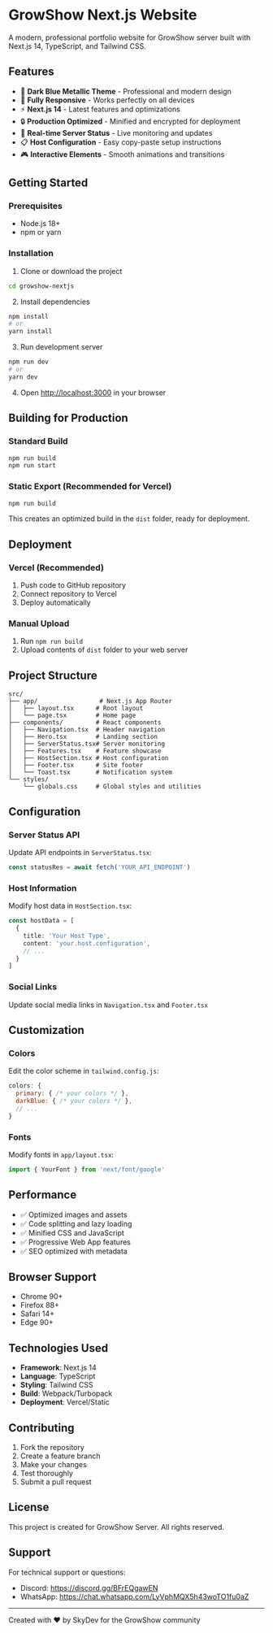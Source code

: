 # GrowShow Next.js Website

A modern, professional portfolio website for GrowShow server built with Next.js 14, TypeScript, and Tailwind CSS.

## Features

- 🎨 **Dark Blue Metallic Theme** - Professional and modern design
- 📱 **Fully Responsive** - Works perfectly on all devices
- ⚡ **Next.js 14** - Latest features and optimizations
- 🔒 **Production Optimized** - Minified and encrypted for deployment
- 🌟 **Real-time Server Status** - Live monitoring and updates
- 📋 **Host Configuration** - Easy copy-paste setup instructions
- 🎮 **Interactive Elements** - Smooth animations and transitions

## Getting Started

### Prerequisites

- Node.js 18+ 
- npm or yarn

### Installation

1. Clone or download the project
```bash
cd growshow-nextjs
```

2. Install dependencies
```bash
npm install
# or
yarn install
```

3. Run development server
```bash
npm run dev
# or
yarn dev
```

4. Open [http://localhost:3000](http://localhost:3000) in your browser

## Building for Production

### Standard Build
```bash
npm run build
npm run start
```

### Static Export (Recommended for Vercel)
```bash
npm run build
```

This creates an optimized build in the `dist` folder, ready for deployment.

## Deployment

### Vercel (Recommended)

1. Push code to GitHub repository
2. Connect repository to Vercel
3. Deploy automatically

### Manual Upload

1. Run `npm run build`
2. Upload contents of `dist` folder to your web server

## Project Structure

```
src/
├── app/                 # Next.js App Router
│   ├── layout.tsx      # Root layout
│   └── page.tsx        # Home page
├── components/         # React components
│   ├── Navigation.tsx  # Header navigation
│   ├── Hero.tsx        # Landing section
│   ├── ServerStatus.tsx# Server monitoring
│   ├── Features.tsx    # Feature showcase
│   ├── HostSection.tsx # Host configuration
│   ├── Footer.tsx      # Site footer
│   └── Toast.tsx       # Notification system
└── styles/
    └── globals.css     # Global styles and utilities
```

## Configuration

### Server Status API

Update API endpoints in `ServerStatus.tsx`:
```typescript
const statusRes = await fetch('YOUR_API_ENDPOINT')
```

### Host Information

Modify host data in `HostSection.tsx`:
```typescript
const hostData = [
  {
    title: 'Your Host Type',
    content: 'your.host.configuration',
    // ...
  }
]
```

### Social Links

Update social media links in `Navigation.tsx` and `Footer.tsx`

## Customization

### Colors

Edit the color scheme in `tailwind.config.js`:
```javascript
colors: {
  primary: { /* your colors */ },
  darkBlue: { /* your colors */ },
  // ...
}
```

### Fonts

Modify fonts in `app/layout.tsx`:
```typescript
import { YourFont } from 'next/font/google'
```

## Performance

- ✅ Optimized images and assets
- ✅ Code splitting and lazy loading  
- ✅ Minified CSS and JavaScript
- ✅ Progressive Web App features
- ✅ SEO optimized with metadata

## Browser Support

- Chrome 90+
- Firefox 88+
- Safari 14+
- Edge 90+

## Technologies Used

- **Framework**: Next.js 14
- **Language**: TypeScript
- **Styling**: Tailwind CSS
- **Build**: Webpack/Turbopack
- **Deployment**: Vercel/Static

## Contributing

1. Fork the repository
2. Create a feature branch
3. Make your changes
4. Test thoroughly
5. Submit a pull request

## License

This project is created for GrowShow Server. All rights reserved.

## Support

For technical support or questions:
- Discord: https://discord.gg/BFrEQgawEN
- WhatsApp: https://chat.whatsapp.com/LyVphMQX5h43woTO1fu0aZ

---

Created with ❤️ by SkyDev for the GrowShow community